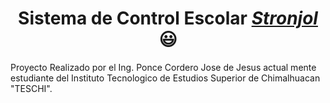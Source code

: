 <h1 align="center">Sistema de Control Escolar <a href="https://www.facebook.com/jesusP.ponce/"><i>Stronjol</i></a> 😃️</h1>

Proyecto Realizado por el Ing. Ponce Cordero Jose de Jesus actual mente estudiante del Instituto Tecnologico de Estudios Superior de Chimalhuacan "TESCHI".
